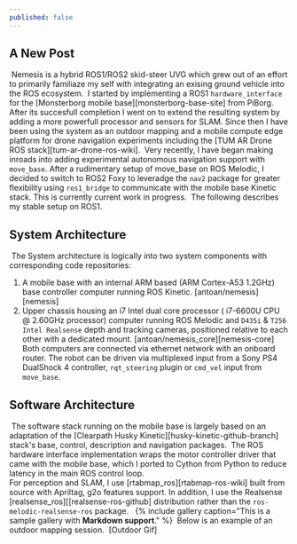 ```yaml
---
published: false
---
```

## A New Post 
​
Nemesis is a hybrid ROS1/ROS2 skid-steer UVG which grew out of an effort to primarily familiaze my self with integrating an exising ground vehicle into the ROS ecosystem.
​
I started  by implementing a ROS1 `hardware_interface` for the [Monsterborg mobile base][monsterborg-base-site] from PiBorg.  
​
After its succesfull completion I went on to extend the resulting system by adding a more powerfull processor and sensors for SLAM. Since then I have been using the system as an outdoor mapping and a mobile compute edge platform for drone navigation experiments including the [TUM AR Drone ROS stack][tum-ar-drone-ros-wiki].
​
Very recently, I have began making inroads into adding experimental autonomous navigation support with `move_base`. After a rudimentary setup of move_base on ROS Melodic, I decided to switch to ROS2 Foxy to leveradge the `nav2` package for greater flexibility using `ros1_bridge` to communicate with the mobile base Kinetic stack.  This is currently current work in progress.
​
The following describes my stable setup on ROS1.
​
## System Architecture
​
The System architecture is logically into two system components with corresponding code repositories:
​
1.  A mobile base with an internal ARM based (ARM Cortex-A53 1.2GHz) base controller computer running ROS Kinetic.
[antoan/nemesis][nemesis]
​
2.  Upper chassis housing an i7 Intel dual core processor ( i7-6600U CPU @ 2.60GHz processor) computer running ROS Melodic and `D435i` & `T256 Intel Realsense` depth and tracking cameras, positioned relative to each other with a dedicated mount. 
[antoan/nemesis_core][nemesis-core] 
​
Both computers are connected via ethernet network with an onboard router. The robot can be driven via multiplexed input from a Sony PS4 DualShock 4 controller, `rqt_steering` plugin or `cmd_vel` input from `move_base`.
​
## Software Architecture
​
The software stack running on the mobile base is largely based on an adaptation of the [Clearpath Husky Kinetic][husky-kinetic-github-branch] stack's base, control, description and navigation packages. 
​
The ROS hardware interface implementation wraps the motor controller driver that came with the mobile base, which I ported to Cython from Python to reduce latency in the main ROS control loop.  
For perception and SLAM, I use [rtabmap_ros][rtabmap-ros-wiki] built from source with Apriltag, g2o features support. In addition, I use the Realsense [realsense_ros][[realsense-ros-github] distribution rather than the `ros-melodic-realsense-ros` package.
​
​
{% include gallery caption="This is a sample gallery with **Markdown support**." %}
​
Below is an example of an outdoor mapping session.
​
[Outdoor Gif]
​